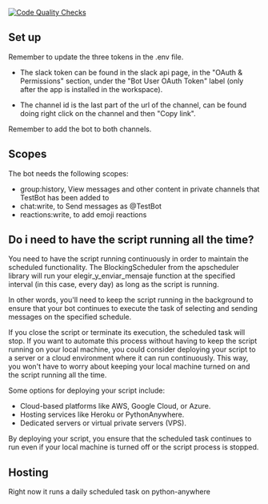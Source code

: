 [![Code Quality Checks](https://github.com/guidodinello/slack_quotes_bot/actions/workflows/qa.yml/badge.svg?branch=main)](https://github.com/guidodinello/slack_quotes_bot/actions/workflows/qa.yml)

## Set up

Remember to update the three tokens in the .env file.

-   The slack token can be found in the slack api page, in the "OAuth & Permissions" section, under the "Bot User OAuth Token" label (only after the app is installed in the workspace).

-   The channel id is the last part of the url of the channel, can be found doing right click on the channel and then "Copy link".

Remember to add the bot to both channels.

## Scopes

The bot needs the following scopes:

-   group:history, View messages and other content in private channels that TestBot has been added to
-   chat:write, to Send messages as @TestBot
-   reactions:write, to add emoji reactions

## Do i need to have the script running all the time?

You need to have the script running continuously in order to maintain the scheduled functionality. The BlockingScheduler from the apscheduler library will run your elegir_y_enviar_mensaje function at the specified interval (in this case, every day) as long as the script is running.

In other words, you'll need to keep the script running in the background to ensure that your bot continues to execute the task of selecting and sending messages on the specified schedule.

If you close the script or terminate its execution, the scheduled task will stop. If you want to automate this process without having to keep the script running on your local machine, you could consider deploying your script to a server or a cloud environment where it can run continuously. This way, you won't have to worry about keeping your local machine turned on and the script running all the time.

Some options for deploying your script include:

-   Cloud-based platforms like AWS, Google Cloud, or Azure.
-   Hosting services like Heroku or PythonAnywhere.
-   Dedicated servers or virtual private servers (VPS).

By deploying your script, you ensure that the scheduled task continues to run even if your local machine is turned off or the script process is stopped.

## Hosting

Right now it runs a daily scheduled task on python-anywhere
